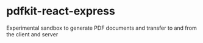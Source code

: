 # pdfkit-react-express

Experimental sandbox to generate PDF documents and transfer to and from the client and server
